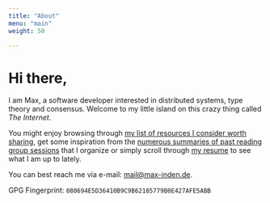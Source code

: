 ```yaml
---
title: "About"
menu: "main"
weight: 50

---
```


# Hi there,

I am Max, a software developer interested in distributed systems, type theory
and consensus. Welcome to my little island on this crazy thing called _The
Internet_.

You might enjoy browsing through [my list of resources I consider worth
sharing](/misc), get some inspiration from the [numerous summaries of past
reading group sessions](/blog) that I organize or simply scroll through [my
resume](/resume) to see what I am up to lately.

You can best reach me via e-mail: mail@max-inden.de.

GPG Fingerprint: `080694E5D36410B9C9B62185779B0E427AFE5ABB`
